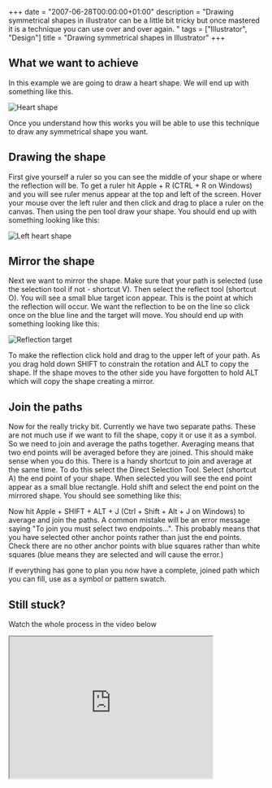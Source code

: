 +++
date = "2007-06-28T00:00:00+01:00"
description = "Drawing symmetrical shapes in illustrator can be a little bit tricky but once mastered it is a technique you can use over and over again. "
tags = ["Illustrator", "Design"]
title = "Drawing symmetrical shapes in Illustrator"
+++

## What we want to achieve

In this example we are going to draw a heart shape. We will end up with
something like this.

![Heart shape][1]

Once you understand how this works you will be able to use this technique to
draw any symmetrical shape you want.

## Drawing the shape

First give yourself a ruler so you can see the middle of your shape or where the
reflection will be. To get a ruler hit Apple + R (CTRL + R on Windows) and you
will see ruler menus appear at the top and left of the screen. Hover your mouse
over the left ruler and then click and drag to place a ruler on the canvas. Then
using the pen tool draw your shape. You should end up with something looking
like this:

![Left heart shape][2]

## Mirror the shape

Next we want to mirror the shape. Make sure that your path is selected (use the
selection tool if not - shortcut V). Then select the reflect tool (shortcut O).
You will see a small blue target icon appear. This is the point at which the
reflection will occur. We want the reflection to be on the line so click once on
the blue line and the target will move. You should end up with something looking
like this:

![Reflection target][3]

To make the reflection click hold and drag to the upper left of your path. As
you drag hold down SHIFT to constrain the rotation and ALT to copy the shape. If
the shape moves to the other side you have forgotten to hold ALT which will copy
the shape creating a mirror.

## Join the paths

Now for the really tricky bit. Currently we have two separate paths. These are
not much use if we want to fill the shape, copy it or use it as a symbol. So we
need to join and average the paths together. Averaging means that two end points
will be averaged before they are joined. This should make sense when you do
this. There is a handy shortcut to join and average at the same time. To do this
select the Direct Selection Tool. Select (shortcut A) the end point of your
shape. When selected you will see the end point appear as a small blue
rectangle. Hold shift and select the end point on the mirrored shape. You should
see something like this:

Now hit Apple + SHIFT + ALT + J (Ctrl + Shift + Alt + J on Windows) to average
and join the paths. A common mistake will be an error message saying "To join
you must select two endpoints...". This probably means that you have selected
other anchor points rather than just the end points. Check there are no other
anchor points with blue squares rather than white squares (blue means they are
selected and will cause the error.)

If everything has gone to plan you now have a complete, joined path which you
can fill, use as a symbol or pattern swatch.

## Still stuck?

Watch the whole process in the video below

<iframe src="https://player.vimeo.com/video/33020843?title=0&amp;byline=0&amp;portrait=0" width="400" height="279" allowFullScreen></iframe>

[1]: /images/articles/heart_shape.webp
[2]: /images/articles/left_heart.webp
[3]: /images/articles/reflection_target.webp
